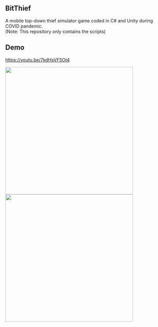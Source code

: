 ## BitThief
A mobile top-down thief simulator game coded in C# and Unity during COVID pandemic. <br />
(Note: This repository only contains the scripts)

## Demo
https://youtu.be/7kdHsVF5Ot4

<p float="left">
<img src="https://media.giphy.com/media/gcV3boN3NEcZLRno8E/giphy.gif" width="400"/>
<img src="https://media.giphy.com/media/7Qht65iEc29xgWkxvb/giphy.gif" width="400"/>
</p>
